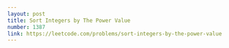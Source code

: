 ```yaml
---
layout: post
title: Sort Integers by The Power Value
number: 1387
link: https://leetcode.com/problems/sort-integers-by-the-power-value
---
```


